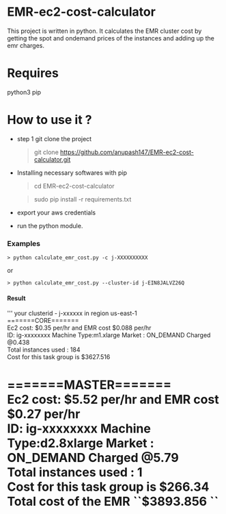 # EMR-ec2-cost-calculator
This project is written in python. It calculates the EMR cluster cost by getting the spot and ondemand prices of the instances and adding up the emr charges.

# Requires
python3
pip

# How to use it ?
* step 1 git clone the project
    > git clone https://github.com/anupash147/EMR-ec2-cost-calculator.git
* Installing necessary softwares with pip
    > cd EMR-ec2-cost-calculator

    > sudo pip install -r requirements.txt
* export your aws credentials
* run the python module.
### Examples
    > python calculate_emr_cost.py -c j-XXXXXXXXXX
or

    > python calculate_emr_cost.py --cluster-id j-EIN8JALVZ26Q

#### Result
'''
your clusterid - j-xxxxxx in region us-east-1                                                                             
=======CORE=======                                                                                                                  
Ec2 cost: $0.35 per/hr and EMR cost $0.088 per/hr                                                                                   
ID: ig-xxxxxxxx  Machine Type:m1.xlarge  Market : ON_DEMAND  Charged @0.438                                                     
Total instances used : 184                                                                                                          
Cost for this task group is $3627.516     

=======MASTER=======                                                                                                                
Ec2 cost: $5.52 per/hr and EMR cost $0.27 per/hr                                                                                    
ID: ig-xxxxxxxx  Machine Type:d2.8xlarge  Market : ON_DEMAND  Charged @5.79                                                    
Total instances used : 1                                                                                                            
Cost for this task group is $266.34                                                                                                 
Total cost of the EMR ``$3893.856  ``                                                                                                   
=========================                                                                               
